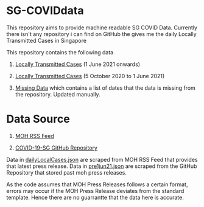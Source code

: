 # SG-COVIDdata

This repository aims to provide machine readable SG COVID Data. Currently there isn't any repository i can find on GitHub the gives me the daily Locally Transmitted Cases in Singapore

This repository contains the following data

1. [Locally Transmitted Cases](data/dailyLocalCases.json) (1 June 2021 onwards)

2. [Locally Transmitted Cases](data/pre1jun21.json) (5 October 2020 to 1 June 2021)

3. [Missing Data](missing-data.json) which contains a list of dates that the data is missing from the repository. Updated manually.


# Data Source

1. [MOH RSS Feed](https://www.moh.gov.sg/feeds/news-highlights) 

2. [COVID-19-SG GitHub Repository](https://github.com/alphamodel/COVID-19-SG)


Data in [dailyLocalCases.json](data/dailyLocalCases.json) are scraped from MOH RSS Feed that provides that latest press release.
Data in [pre1jun21.json](data/pre1jun21.json) are scraped from the GitHub Repository that stored past moh press releases. 

As the code assumes that MOH Press Releases follows a certain format, errors may occur if the MOH Press Release deviates from the standard template. Hence there are no guarrantte that the data here is accurate.